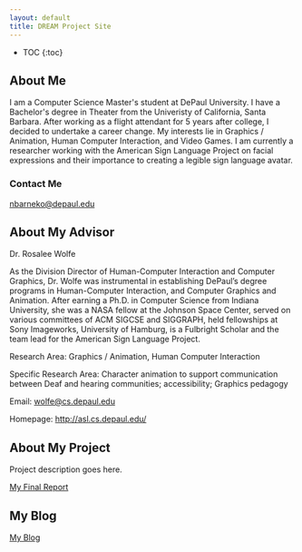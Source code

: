 ```yaml
---
layout: default
title: DREAM Project Site
---
```


* TOC
{:toc}

## About Me

I am a Computer Science Master's student at DePaul University. I have a Bachelor's degree in Theater from the Univeristy of California, Santa Barbara. After working as a flight attendant for 5 years after college, I decided to undertake a career change. My interests lie in Graphics / Animation, Human Computer Interaction, and Video Games. I am currently a researcher working with the American Sign Language Project on facial expressions and their importance to creating a legible sign language avatar.

### Contact Me
[nbarneko@depaul.edu](mailto:nbarneko@depaul.edu)

## About My Advisor
Dr. Rosalee Wolfe

As the Division Director of Human-Computer Interaction and Computer Graphics, Dr. Wolfe was instrumental in establishing DePaul’s degree programs in Human-Computer Interaction, and Computer Graphics and Animation. After earning a Ph.D. in Computer Science from Indiana University, she was a NASA fellow at the Johnson Space Center, served on various committees of ACM SIGCSE and SIGGRAPH, held fellowships at Sony Imageworks, University of Hamburg, is a Fulbright Scholar and the team lead for the American Sign Language Project.

Research Area:
Graphics / Animation, Human Computer Interaction

Specific Research Area:
Character animation to support communication between Deaf and hearing communities; accessibility; Graphics pedagogy

Email: wolfe@cs.depaul.edu

Homepage: http://asl.cs.depaul.edu/

## About My Project

Project description goes here.

[My Final Report](files/finalreport.pdf)

## My Blog

[My Blog](blog.html)
